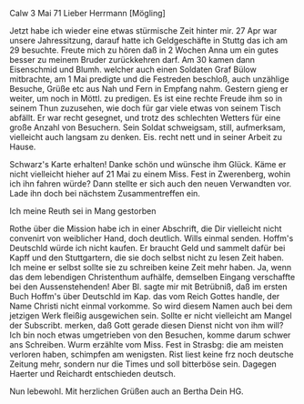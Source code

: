  Calw 3 Mai 71
Lieber Herrmann [Mögling]

Jetzt habe ich wieder eine etwas stürmische Zeit hinter mir. 27 Apr war unsere Jahressitzung, darauf hatte ich Geldgeschäfte in Stuttg das ich am 29 besuchte. Freute mich zu hören daß in 2 Wochen Anna um ein gutes besser zu meinem Bruder zurückkehren darf. Am 30 kamen dann Eisenschmid und Blumh. welcher auch einen Soldaten Graf Bülow mitbrachte, am 1 Mai predigte und die Festreden beschloß, auch unzählige Besuche, Grüße etc aus Nah und Fern in Empfang nahm. Gestern gieng er weiter, um noch in Möttl. zu predigen. Es ist eine rechte Freude ihm so in seinem Thun zuzusehen, wie doch für gar viele etwas von seinem Tisch abfällt. Er war recht gesegnet, und trotz des schlechten Wetters für eine große Anzahl von Besuchern. Sein Soldat schweigsam, still, aufmerksam, vielleicht auch langsam zu denken. Eis. recht nett und in seiner Arbeit zu Hause.

Schwarz's Karte erhalten! Danke schön und wünsche ihm Glück. Käme er nicht vielleicht hieher auf 21 Mai zu einem Miss. Fest in Zwerenberg, wohin ich ihn fahren würde? Dann stellte er sich auch den neuen Verwandten vor. Lade ihn doch bei nächstem Zusammentreffen ein.

Ich meine Reuth sei in Mang gestorben

Rothe über die Mission habe ich in einer Abschrift, die Dir vielleicht nicht convenirt von weiblicher Hand, doch deutlich. Wills einmal senden. 
Hoffm's Deutschld würde ich nicht kaufen. Er braucht Geld und sammelt dafür bei Kapff und den Stuttgartern, die sie doch selbst nicht zu lesen Zeit haben. Ich meine er selbst sollte sie zu schreiben keine Zeit mehr haben. Ja, wenn das dem lebendigen Christenthum aufhälfe, demselben Eingang verschaffte bei den Aussenstehenden! Aber Bl. sagte mir mit Betrübniß, daß im ersten Buch Hoffm's über Deutschld im Kap. das vom Reich Gottes handle, der Name Christi nicht einmal vorkomme. So wird diesem Namen auch bei dem jetzigen Werk fleißig ausgewichen sein. Sollte er nicht vielleicht am Mangel der Subscribt. merken, daß Gott gerade diesen Dienst nicht von ihm will? 
Ich bin noch etwas umgetrieben von den Besuchen, komme darum schwer ans Schreiben. Wurm erzählte vom Miss. Fest in Strasbg: die am meisten verloren haben, schimpfen am wenigsten. Rist liest keine frz noch deutsche Zeitung mehr, sondern nur die Times und soll bitterböse sein. Dagegen Haerter und Reichardt entschieden deutsch.

Nun lebewohl. Mit herzlichen Grüßen auch an Bertha
 Dein HG.
